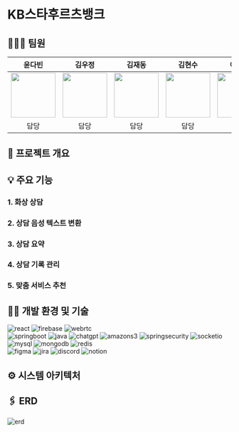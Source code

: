 # KB스타후르츠뱅크


## 👩‍👧‍👦 팀원
|윤다빈|김우정|김재동|김현수|이다영|
|:----:|:----:|:----:|:----:|:-----:|
|<img src="https://github.com/user-attachments/assets/62c38729-f0ad-4dc9-841e-d1416d879e61" height="100">|<img src="https://github.com/user-attachments/assets/9ea89ea2-fb2f-4b6b-b85c-1d268a38e48a" height="100">|<img src="https://github.com/user-attachments/assets/af73a32a-ddb9-4fb1-9330-3fabfb40165f" height="100">|<img src="https://github.com/user-attachments/assets/64172c33-e908-4ad1-b00d-9a6f491926fd" height="100">|<img src="https://github.com/user-attachments/assets/4d885a06-222e-42fc-8295-dfa42017970a" height="100">
|담당|담당|담당|담당|담당|

## 💬 프로젝트 개요


## 💡 주요 기능
### 1. 화상 상담
### 2. 상담 음성 텍스트 변환
### 3. 상담 요약
### 4. 상담 기록 관리
### 5. 맞춤 서비스 추천

## 🧑‍💻 개발 환경 및 기술
![react](https://img.shields.io/badge/react-61DAFB?style=for-the-badge&logo=react&logoColor=black)
![firebase](https://img.shields.io/badge/firebase-FFCA28?style=for-the-badge&logo=firebase&logoColor=black)
![webrtc](https://img.shields.io/badge/webrtc-333333?style=for-the-badge&logo=webrtc&logoColor=white)<br/>
![springboot](https://img.shields.io/badge/springboot-%236DB33F?style=for-the-badge&logo=spring&logoColor=white)
![java](https://img.shields.io/badge/java-%23ED8B00?style=for-the-badge&logo=openjdk&logoColor=white)
![chatgpt](https://img.shields.io/badge/chatGPT-74aa9c?style=for-the-badge&logo=openai&logoColor=white)
![amazons3](https://img.shields.io/badge/amazon%20s3-569A31?style=for-the-badge&logo=amazon%20s3&logoColor=white)
![springsecurity](https://img.shields.io/badge/spring%20security-6DB33F?style=for-the-badge&logo=spring%20security&logoColor=white)
![socketio](https://img.shields.io/badge/socket.io-010101?style=for-the-badge&logo=socket.io&logoColor=white)<br/>
![mysql](https://img.shields.io/badge/mysql-4479A1?style=for-the-badge&logo=mysql&logoColor=white)
![mongodb](https://img.shields.io/badge/mongodb-47A248?style=for-the-badge&logo=mongodb&logoColor=white)
![redis](https://img.shields.io/badge/redis-FF4438?style=for-the-badge&logo=redis&logoColor=white)<br/>
![figma](https://img.shields.io/badge/figma-F24E1E?style=for-the-badge&logo=figma&logoColor=white)
![jira](https://img.shields.io/badge/jira-0052CC?style=for-the-badge&logo=jira&logoColor=white)
![discord](https://img.shields.io/badge/discord-5865F2?style=for-the-badge&logo=discord&logoColor=white)
![notion](https://img.shields.io/badge/Notion-%23000000?style=for-the-badge&logo=notion&logoColor=white)

## ⚙️ 시스템 아키텍처


## 🖇️ ERD
![erd](https://github.com/user-attachments/assets/79cd3b34-aa6d-43e8-8a30-45dd39726eb8)

